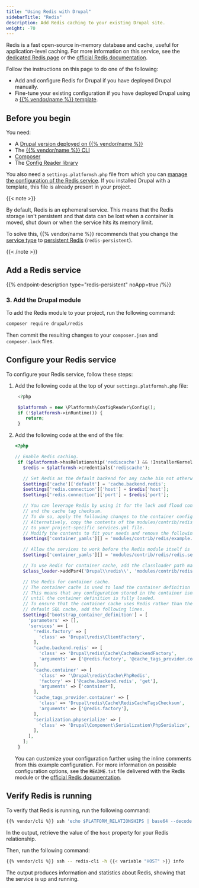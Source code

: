 ```yaml
---
title: "Using Redis with Drupal"
sidebarTitle: "Redis"
description: Add Redis caching to your existing Drupal site.
weight: -70
---
```


Redis is a fast open-source in-memory database and cache,
useful for application-level caching.
For more information on this service, see the [dedicated Redis page](../../add-services/redis.md)
or the [official Redis documentation](https://redis.io/docs/).

Follow the instructions on this page to do one of the following:

- Add and configure Redis for Drupal if you have deployed Drupal manually.
- Fine-tune your existing configuration if you have deployed Drupal using a [{{% vendor/name %}} template](../../development/templates.md).

## Before you begin

You need:

- A [Drupal version deployed on {{% vendor/name %}}](../drupal/deploy/_index.md)
- The [{{% vendor/name %}} CLI](../../administration/cli/)
- [Composer](https://getcomposer.org/)
- The [Config Reader library](../../guides/drupal/deploy/customize.md#install-the-config-reader)

You also need a `settings.platformsh.php` file from which you can [manage the configuration of the Redis service](../drupal/deploy/customize.md#settingsphp).
If you installed Drupal with a template, this file is already present in your project.

{{< note >}}

By default, Redis is an ephemeral service.
This means that the Redis storage isn't persistent
and that data can be lost when a container is moved, shut down
or when the service hits its memory limit.

To solve this, {{% vendor/name %}} recommends that you change the [service type](../../add-services/redis.md#service-types)
to [persistent Redis](../../add-services/redis.md#persistent-redis) (`redis-persistent`).

{{< /note >}}

## Add a Redis service

{{% endpoint-description type="redis-persistent" noApp=true /%}}

### 3. Add the Drupal module

To add the Redis module to your project, run the following command:

```bash
composer require drupal/redis
```

Then commit the resulting changes to your `composer.json`
and `composer.lock` files.

## Configure your Redis service

To configure your Redis service, follow these steps:

1. Add the following code at the top of your `settings.platformsh.php` file:

   ```php {location="settings.platformsh.php"}
    <?php

    $platformsh = new \Platformsh\ConfigReader\Config();
    if (!$platformsh->inRuntime()) {
       return;
    }
   ```

2. Add the following code at the end of the file:

   ```php {location="settings.platformsh.php"}
   <?php

   // Enable Redis caching.
    if ($platformsh->hasRelationship('rediscache') && !InstallerKernel::installationAttempted() && extension_loaded('redis')) {
      $redis = $platformsh->credentials('rediscache');

      // Set Redis as the default backend for any cache bin not otherwise specified.
      $settings['cache']['default'] = 'cache.backend.redis';
      $settings['redis.connection']['host'] = $redis['host'];
      $settings['redis.connection']['port'] = $redis['port'];

      // You can leverage Redis by using it for the lock and flood control systems
      // and the cache tag checksum.
      // To do so, apply the following changes to the container configuration.
      // Alternatively, copy the contents of the modules/contrib/redis/example.services.yml file
      // to your project-specific services.yml file.
      // Modify the contents to fit your needs and remove the following line.
      $settings['container_yamls'][] = 'modules/contrib/redis/example.services.yml';

      // Allow the services to work before the Redis module itself is enabled.
      $settings['container_yamls'][] = 'modules/contrib/redis/redis.services.yml';

      // To use Redis for container cache, add the classloader path manually.
      $class_loader->addPsr4('Drupal\\redis\\', 'modules/contrib/redis/src');

      // Use Redis for container cache.
      // The container cache is used to load the container definition itself.
      // This means that any configuration stored in the container isn't available
      // until the container definition is fully loaded.
      // To ensure that the container cache uses Redis rather than the
      // default SQL cache, add the following lines.
      $settings['bootstrap_container_definition'] = [
        'parameters' => [],
        'services' => [
          'redis.factory' => [
            'class' => 'Drupal\redis\ClientFactory',
          ],
          'cache.backend.redis' => [
            'class' => 'Drupal\redis\Cache\CacheBackendFactory',
            'arguments' => ['@redis.factory', '@cache_tags_provider.container', '@serialization.phpserialize'],
          ],
          'cache.container' => [
            'class' => '\Drupal\redis\Cache\PhpRedis',
            'factory' => ['@cache.backend.redis', 'get'],
            'arguments' => ['container'],
          ],
          'cache_tags_provider.container' => [
            'class' => 'Drupal\redis\Cache\RedisCacheTagsChecksum',
            'arguments' => ['@redis.factory'],
          ],
          'serialization.phpserialize' => [
            'class' => 'Drupal\Component\Serialization\PhpSerialize',
          ],
        ],
      ];
    }
   ```

   You can customize your configuration further
   using the inline comments from this example configuration.
   For more information on possible configuration options,
   see the `README.txt` file delivered with the Redis module
   or the [official Redis documentation](https://redis.io/docs/).

## Verify Redis is running

To verify that Redis is running, run the following command:

```bash
{{% vendor/cli %}} ssh 'echo $PLATFORM_RELATIONSHIPS | base64 --decode | jq'
```

In the output, retrieve the value of the `host` property for your Redis relationship.

Then, run the following command:

```bash
{{% vendor/cli %}} ssh -- redis-cli -h {{< variable "HOST" >}} info
```

The output produces information and statistics about Redis,
showing that the service is up and running.
